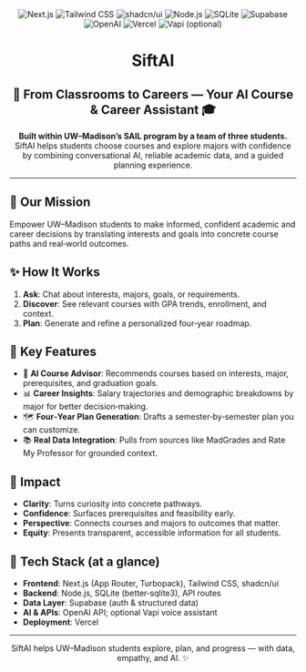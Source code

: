 <div align="center">
  <img src="https://img.shields.io/badge/Next.js-000000?style=for-the-badge&logo=nextdotjs&logoColor=white" alt="Next.js" />
  <img src="https://img.shields.io/badge/Tailwind%20CSS-38B2AC?style=for-the-badge&logo=tailwind-css&logoColor=white" alt="Tailwind CSS" />
  <img src="https://img.shields.io/badge/shadcn%2Fui-111827?style=for-the-badge&logoColor=white" alt="shadcn/ui" />
  <img src="https://img.shields.io/badge/Node.js-339933?style=for-the-badge&logo=node.js&logoColor=white" alt="Node.js" />
  <img src="https://img.shields.io/badge/SQLite-003B57?style=for-the-badge&logo=sqlite&logoColor=white" alt="SQLite" />
  <img src="https://img.shields.io/badge/Supabase-3ECF8E?style=for-the-badge&logo=supabase&logoColor=111827" alt="Supabase" />
  <img src="https://img.shields.io/badge/OpenAI-412991?style=for-the-badge&logo=openai&logoColor=white" alt="OpenAI" />
  <img src="https://img.shields.io/badge/Vercel-000000?style=for-the-badge&logo=vercel&logoColor=white" alt="Vercel" />
  <img src="https://img.shields.io/badge/Vapi-8B5CF6?style=for-the-badge&logoColor=white" alt="Vapi (optional)" />
</div>

<h1 align="center">SiftAI</h1>
<h2 align="center">🧭 From Classrooms to Careers — Your AI Course & Career Assistant 🎓</h2>

<p align="center">
  <strong>Built within UW–Madison’s SAIL program by a team of three students.</strong> SiftAI helps students choose courses and explore majors with confidence by combining conversational AI, reliable academic data, and a guided planning experience.
</p>

---

## 🎯 Our Mission

Empower UW–Madison students to make informed, confident academic and career decisions by translating interests and goals into concrete course paths and real‑world outcomes.

## ✨ How It Works

1. **Ask**: Chat about interests, majors, goals, or requirements.
2. **Discover**: See relevant courses with GPA trends, enrollment, and context.
3. **Plan**: Generate and refine a personalized four‑year roadmap.

## 🔑 Key Features

- 🤖 **AI Course Advisor**: Recommends courses based on interests, major, prerequisites, and graduation goals.
- 📊 **Career Insights**: Salary trajectories and demographic breakdowns by major for better decision‑making.
- 🗺️ **Four‑Year Plan Generation**: Drafts a semester‑by‑semester plan you can customize.
- 📚 **Real Data Integration**: Pulls from sources like MadGrades and Rate My Professor for grounded context.

## 🌟 Impact

- **Clarity**: Turns curiosity into concrete pathways.
- **Confidence**: Surfaces prerequisites and feasibility early.
- **Perspective**: Connects courses and majors to outcomes that matter.
- **Equity**: Presents transparent, accessible information for all students.

## 🧰 Tech Stack (at a glance)

- **Frontend**: Next.js (App Router, Turbopack), Tailwind CSS, shadcn/ui
- **Backend**: Node.js, SQLite (better‑sqlite3), API routes
- **Data Layer**: Supabase (auth & structured data)
- **AI & APIs**: OpenAI API; optional Vapi voice assistant
- **Deployment**: Vercel

---

<p align="center">SiftAI helps UW–Madison students explore, plan, and progress — with data, empathy, and AI. ✨</p>
